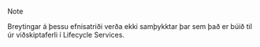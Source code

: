 > [!NOTE]
> Breytingar á þessu efnisatriði verða ekki samþykktar þar sem það er búið til úr viðskiptaferli í Lifecycle Services.